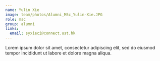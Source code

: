 ```yaml
---
name: Yulin Xie
image: team/photos/Alumni_MSc_Yulin-Xie.JPG
role: msc
group: alumni
links:
  email: syxieci@connect.ust.hk
---
```


Lorem ipsum dolor sit amet, consectetur adipiscing elit, sed do eiusmod tempor incididunt ut labore et dolore magna aliqua.
